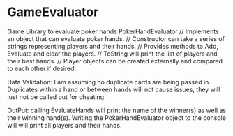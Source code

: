 # GameEvaluator
Game Library to evaluate poker hands
PokerHandEvaluator
    // Implements an object that can evaluate poker hands.
    // Constructor can take a series of strings representing players and their hands.
    // Provides methods to Add, Evaluate and clear the players.
    // ToString will print the list of players and their best hands.
    // Player objects can be created externally and compared to each other if desired.
    
Data Validation: I am assuming no duplicate cards are being passed in. Duplicates within a hand or between hands will not cause issues, they will just not be called out for cheating.

OutPut: calling EvaluateHands will print the name of the winner(s) as well as their winning hand(s). 
Writing the PokerHandEvaluator object to the console will will print all players and their hands.
